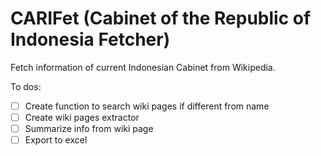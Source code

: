 # CARIFet (Cabinet of the Republic of Indonesia Fetcher)
Fetch information of current Indonesian Cabinet from Wikipedia.

To dos:
- [ ] Create function to search wiki pages if different from name
- [ ] Create wiki pages extractor
- [ ] Summarize info from wiki page
- [ ] Export to excel
